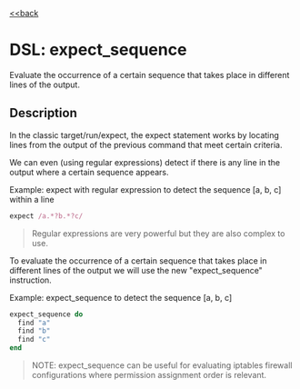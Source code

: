 [<<back](README.md)

# DSL: expect_sequence

Evaluate the occurrence of a certain sequence that takes place in different lines of the output.

## Description

In the classic target/run/expect, the expect statement works by locating lines from the output of the previous command that meet certain criteria.

We can even (using regular expressions) detect if there is any line in the output where a certain sequence appears.

Example: expect with regular expression to detect the sequence [a, b, c] within a line

```ruby
expect /a.*?b.*?c/
```

> Regular expressions are very powerful but they are also complex to use.

To evaluate the occurrence of a certain sequence that takes place in different lines of the output we will use the new "expect_sequence" instruction.

Example: expect_sequence to detect the sequence [a, b, c]

```ruby
expect_sequence do
  find "a"
  find "b"
  find "c"
end
```

> NOTE: expect_sequence can be useful for evaluating iptables firewall configurations where permission assignment order is relevant.
